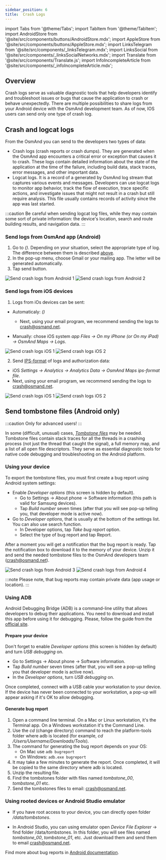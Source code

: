 ```yaml
---
sidebar_position: 6
title:  Crash Logs
---
```


import Tabs from '@theme/Tabs';
import TabItem from '@theme/TabItem';
import AndroidStore from '@site/src/components/buttons/AndroidStore.mdx';
import AppleStore from '@site/src/components/buttons/AppleStore.mdx';
import LinksTelegram from '@site/src/components/_linksTelegram.mdx';
import LinksSocial from '@site/src/components/_linksSocialNetworks.mdx';
import Translate from '@site/src/components/Translate.js';
import InfoIncompleteArticle from '@site/src/components/_infoIncompleteArticle.mdx';


## Overview

Сrash logs serve as valuable diagnostic tools that help developers identify and troubleshoot issues or bugs that cause the application to crash or behave unexpectedly. There are multiple possibilities to share logs from your Android device with the OsmAnd development team. As of now, IOS users can send only one type of crash log.  

## Crash and logcat logs
 
From the OsmAnd you can send to the developers two types of data:
- Crash logs (crash reports or crash dumps). They are generated when the OsmAnd app encounters a critical error or exception that causes it to crash. These logs contain detailed information about the state of the application at the time of the failure, including build data, stack traces, error messages, and other important data.
- Logcat logs. It is a record of a generated by OsmAnd log stream that captures various events and messages. Developers can use logcat logs to monitor app behavior, track the flow of execution, trace specific actions, and investigate issues that might not result in a crash but still require analysis. This file usually contains records of activity since the app was last started.

<!--
Crash logs specifically focus on capturing information related to crashes and exceptions, while logcat logs offer a broader scope of system and application-level logging, including debugging and informational messages. Both types of logs are valuable tools for developers when it comes to troubleshooting and improving the stability and performance of the OsmAnd app.
-->

:::caution
Be careful when sending logcat log files, while they may contain some sort of private information: the device's location, search and route building results, and navigation data.
:::

### Send logs from OsmAnd app (Android)

1. Go to *<Translate android="true" ids="shared_string_menu,shared_string_help,send_crash_log"/> (<Translate android="true" ids="send_logcat_log"/>)*. Depending on your situation, select the appropriate type of log. The difference between them is described [above](#crash-and-logcat-logs-android).
2. In the pop-up menu, choose Gmail or your mailing app. The letter will be generated automatically.
3. Tap send button.

![Send crash logs from Android 1](@site/static/img/troubleshooting/send_logs_andr_5.png)  ![Send crash logs from Android 2](@site/static/img/troubleshooting/send_logs_andr_2.png)

### Send logs from iOS devices

1. Logs from iOs devices can be sent: 

- Automaticaly: *<Translate ios="true" ids="shared_string_menu,shared_string_help,report_an_issues"/> (<Translate ios="true" ids="send_log"/>)*
   -  Next, using your email program, we recommend sending the logs to crash@osmand.net.

- Manually: chose iOS system _app Files → On my iPhone (or On my iPad) → OsmAnd Maps → Logs_.

![Send crash logs iOS 1](@site/static/img/troubleshooting/send_logs_ios_1.png)  ![Send crash logs iOS 2](@site/static/img/troubleshooting/send_logs_ios_2.png)


2. Send [IPS-format](https://docs.fileformat.com/misc/ips/#formats-for-ios-analytics-data) of logs and authorization data:
- iOS _Settings → Analytics → Analytics Data → OsmAnd Maps ips-format file_.
- Next, using your email program, we recommend sending the logs to crash@osmand.net.

![Send crash logs iOS 1](@site/static/img/troubleshooting/log_ios.png)  ![Send crash logs iOS 2](@site/static/img/troubleshooting/log_1_ios.png)

## Send tombstone files (Android only)

:::caution
Only for advanced users!
:::

In some (difficult, unusual) cases, *[Tombstone files](https://source.android.com/docs/core/tests/debug)* may be needed. Tombstone files contain stack traces for all the threads in a crashing process (not just the thread that caught the signal), a full memory map, and a list of all open file descriptors. They serve as essential diagnostic tools for native code debugging and troubleshooting on the Android platform.

### Using your device

To export the tombstone files, you must first create a bug report using Android system settings:
- Enable *Developer options* (this screen is hidden by default).
    - Go to Settings → About phone → Software information (this path is valid for Samsung devices).
    - Tap *Build number* seven times (after that you will see pop-up telling you, that developer mode is active now).
- Go to *Developer options*, that is usually at the bottom of the settings list. You can also use search function.
    - In Developer options, tap *Take bug report* option.
    - Select the type of bug report and tap Report.
  
After a moment you will get a notification that the bug report is ready. Tap the notification box to download it to the memory of your device. Unzip it and send the needed tombstone files to the OsmAnd developers team (crash@osmand.net).

![Send crash logs from Android 3](@site/static/img/troubleshooting/send_logs_andr_3.png)  ![Send crash logs from Android 4](@site/static/img/troubleshooting/send_logs_andr_4.png)

:::note
Please note, that bug reports may contain private data (app usage or location).
:::

### Using ADB

Android Debugging Bridge (ADB) is a command-line utility that allows developers to debug their applications. You need to download and install this app before using it for debugging. Please, follow the guide from the [official site](https://developer.android.com/tools/releases/platform-tools).

#### Prepare your device

Don't forget to enable *Developer options* (this screen is hidden by default) and turn *USB debugging* on.
- Go to Settings → About phone → Software information.
- Tap *Build number* seven times (after that, you will see a pop-up telling you that developer mode is active now).
- In the *Developer options*, turn  *USB debugging* on.

Once completed, connect with a USB cable your workstation to your device. If the device has never been connected to your workstation, a pop-up will appear asking if it's OK to allow debugging.  

#### Generate bug report

1. Open a command line terminal. On a Mac or Linux workstation, it's the Terminal app. On a Windows workstation it's the Command Line.
2. Use the *cd* (change directory) command to reach the platform-tools folder where adb is located (for example, *cd /Users/Username/Downloads/Tools*).
3. The command for generating the bug report depends on your OS:
   - On Mac use ```adb bugreport```
   - On Windows: ```adb.exe bugreport```
4. It may take a few minutes to generate the report. Once completed, it will be copied to the same directory where adb is located.
5. Unzip the resulting file.
6. Find the tombstones folder with files named *tombstone_00*, *tombstone_01* etc.
7. Send the tombstones files to email: crash@osmand.net.

<!--
* Open terminal and call command:  
```adb bugreport ./output.zip```  
where output.zip - name of result file  

* Unzip result file:  
```unzip file.zip -d destination_folder```  

* Find tombstones folder:  
```cd FS/data/tombstones```
Where you find files like  -->

### Using rooted devices or Android Studio emulator

- If you have root access to your device, you can directly open folder */data/tombstones*.  

- In Android Studio, you can using emulator open *Device File Explorer* → find folder /data/tombstones. In this folder, you will see files named *tombstone_00*, *tombstone_01*, etc. Just download them and send them to email crash@osmand.net.

Find more about bug reports in [Android documentation](https://developer.android.com/studio/debug/bug-report).  
